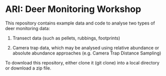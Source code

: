 # ARI: Deer Monitoring Workshop

This repository contains example data and code to analyse two types of deer monitoring data:

1.  Transect data (such as pellets, rubbings, footprints)

2.  Camera trap data, which may be analysed using relative abundance or absolute abundance approaches (e.g. Camera Trap Distance Sampling)

To download this repository, either clone it (git clone) into a local directory or download a zip file.
